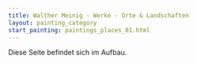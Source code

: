 ```yaml
---
title: Walther Meinig - Werke - Orte & Landschaften
layout: painting_category
start_painting: paintings_places_01.html
---
```


Diese Seite befindet sich im Aufbau.
